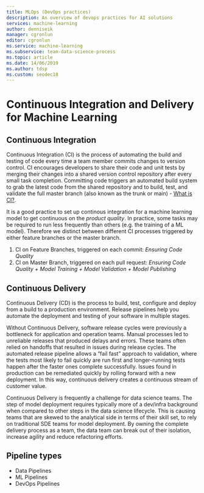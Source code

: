 ```yaml
---
title: MLOps (DevOps practices)
description: An overview of devops practices for AI solutions
services: machine-learning
author: denniseik
manager: cgronlun
editor: cgronlun
ms.service: machine-learning
ms.subservice: team-data-science-process
ms.topic: article
ms.date: 14/06/2019
ms.author: tdsp
ms.custom: seodec18
---
```

# Continuous Integration and Delivery for Machine Learning

## Continuous Integration
Continuous Integration (CI) is the process of automating the build and testing of code every time a team member commits changes to version control. CI encourages developers to share their code and unit tests by merging their changes into a shared version control repository after every small task completion. Committing code triggers an automated build system to grab the latest code from the shared repository and to build, test, and validate the full master branch (also known as the trunk or main) - [What is CI?](https://docs.microsoft.com/en-us/azure/devops/learn/what-is-continuous-integration).

It is a good practice to set up continous integration for a machine learning model to get continuous on the _product quality_. In practice, some tasks may be required to run less frequently than others (e.g. the training of a ML model). Therefore we distinct between different CI processes triggered by either feature branches or the master branch.

1. CI on Feature Branches, triggered on each commit: *Ensuring Code Quality*
1. CI on Master Branch, triggered on each pull request: *Ensuring Code Quality + Model Training + Model Validation + Model Publishing*

## Continuous Delivery
Continuous Delivery (CD) is the process to build, test, configure and deploy from a build to a production environment. Release pipelines help you automate the deployment and testing of your software in multiple stages.

Without Continuous Delivery, software release cycles were previously a bottleneck for application and operation teams. Manual processes led to unreliable releases that produced delays and errors. These teams often relied on handoffs that resulted in issues during release cycles. The automated release pipeline allows a “fail fast” approach to validation, where the tests most likely to fail quickly are run first and longer-running tests happen after the faster ones complete successfully. Issues found in production can be remediated quickly by rolling forward with a new deployment. In this way, continuous delivery creates a continuous stream of customer value.

Continuous Delivery is frequently a challenge for data science teams. The step of model deployment requires typically more of a dev/infra background when compared to other steps in the data science lifecycle. This is causing teams that are skewed to the analytical side in terms of their skill set, to rely on traditional SDE teams for model deployment. By owning the complete delivery process as a team, the data team can break out of their isolation, increase agility and reduce refactoring efforts.

## Pipeline types

* Data Pipelines
* ML Pipelines
* DevOps Pipelines